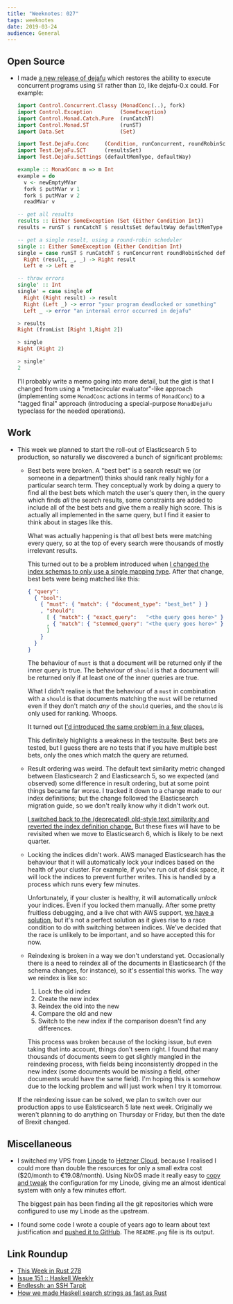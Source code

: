 ```yaml
---
title: "Weeknotes: 027"
tags: weeknotes
date: 2019-03-24
audience: General
---
```


## Open Source

- I made [a new release of dejafu][] which restores the ability to
  execute concurrent programs using `ST` rather than `IO`, like
  dejafu-0.x could.  For example:

  ```haskell
  import Control.Concurrent.Classy (MonadConc(..), fork)
  import Control.Exception         (SomeException)
  import Control.Monad.Catch.Pure  (runCatchT)
  import Control.Monad.ST          (runST)
  import Data.Set                  (Set)

  import Test.DejaFu.Conc     (Condition, runConcurrent, roundRobinSched)
  import Test.DejaFu.SCT      (resultsSet)
  import Test.DejaFu.Settings (defaultMemType, defaultWay)

  example :: MonadConc m => m Int
  example = do
    v <- newEmptyMVar
    fork $ putMVar v 1
    fork $ putMVar v 2
    readMVar v

  -- get all results
  results :: Either SomeException (Set (Either Condition Int))
  results = runST $ runCatchT $ resultsSet defaultWay defaultMemType example

  -- get a single result, using a round-robin scheduler
  single :: Either SomeException (Either Condition Int)
  single = case runST $ runCatchT $ runConcurrent roundRobinSched defaultMemType () example of
    Right (result, _, _) -> Right result
    Left e -> Left e

  -- throw errors
  single' :: Int
  single' = case single of
    Right (Right result) -> result
    Right (Left _) -> error "your program deadlocked or something"
    Left _ -> error "an internal error occurred in dejafu"

  > results
  Right (fromList [Right 1,Right 2])

  > single
  Right (Right 2)

  > single'
  2
  ```

  I'll probably write a memo going into more detail, but the gist is
  that I changed from using a "metacircular evaluator"-like approach
  (implementing some `MonadConc` actions in terms of `MonadConc`) to a
  "tagged final" approach (introducing a special-purpose `MonadDejaFu`
  typeclass for the needed operations).

[a new release of dejafu]: http://hackage.haskell.org/package/dejafu-2.1.0.0

## Work

- This week we planned to start the roll-out of Elasticsearch 5 to
  production, so naturally we discovered a bunch of significant
  problems:

  - Best bets were broken.  A "best bet" is a search result we (or
    someone in a department) thinks should rank really highly for a
    particular search term.  They conceptually work by doing a query
    to find all the best bets which match the user's query then, in
    the query which finds *all* the search results, some constraints
    are added to include all of the best bets and give them a really
    high score.  This is actually all implemented in the same query,
    but I find it easier to think about in stages like this.

    What was actually happening is that *all* best bets were matching
    every query, so at the top of every search were thousands of
    mostly irrelevant results.

    This turned out to be a problem introduced when [I changed the
    index schemas to only use a single mapping type][].  After that
    change, best bets were being matched like this:

    ```json
    { "query":
      { "bool":
        { "must": { "match": { "document_type": "best_bet" } }
        , "should":
          [ { "match": { "exact_query":   "<the query goes here>" } },
          , { "match": { "stemmed_query": "<the query goes here>" } },
          ]
        }
      }
    }
    ```

    The behaviour of `must` is that a document will be returned only
    if the inner query is true.  The behaviour of `should` is that a
    document will be returned only if at least one of the inner
    queries are true.

    What I didn't realise is that the behaviour of a `must` in
    combination with a `should` is that documents matching the `must`
    will be returned even if they don't match *any* of the `should`
    queries, and the `should` is only used for ranking.  Whoops.

    It turned out [I'd introduced the same problem in a few places.][]

    This definitely highlights a weakness in the testsuite.  Best bets
    are tested, but I guess there are no tests that if you have
    multiple best bets, only the ones which match the query are
    returned.

  - Result ordering was weird.  The default text similarity metric
    changed between Elasticsearch 2 and Elasticsearch 5, so we
    expected (and observed) some difference in result ordering, but at
    some point things became far worse.  I tracked it down to a change
    made to our index definitions; but the change followed the
    Elasticsearch migration guide, so we don't really know why it
    didn't work out.

    [I switched back to the (deprecated) old-style text similarity and
    reverted the index definition change.][] But these fixes will have
    to be revisited when we move to Elasticsearch 6, which is likely
    to be next quarter.

  - Locking the indices didn't work.  AWS managed Elasticsearch has
    the behaviour that it will automatically lock your indices based
    on the health of your cluster.  For example, if you've run out of
    disk space, it will lock the indices to prevent further writes.
    This is handled by a process which runs every few minutes.

    Unfortunately, if your cluster is healthy, it will automatically
    *unlock* your indices.  Even if you locked them manually.  After
    some pretty fruitless debugging, and a live chat with AWS support,
    [we have a solution][], but it's not a perfect solution as it
    gives rise to a race condition to do with switching between
    indices.  We've decided that the race is unlikely to be important,
    and so have accepted this for now.

  - Reindexing is broken in a way we don't understand yet.
    Occasionally there is a need to reindex all of the documents in
    Elasticsearch (if the schema changes, for instance), so it's
    essential this works.  The way we reindex is like so:

    1. Lock the old index
    2. Create the new index
    3. Reindex the old into the new
    4. Compare the old and new
    5. Switch to the new index if the comparison doesn't find any
       differences.

    This process was broken because of the locking issue, but even
    taking that into account, things don't seem right.  I found that
    many thousands of documents seem to get slightly mangled in the
    reindexing process, with fields being inconsistently dropped in
    the new index (some documents would be missing a field, other
    documents would have the same field).  I'm hoping this is somehow
    due to the locking problem and will just work when I try it
    tomorrow.

  If the reindexing issue can be solved, we plan to switch over our
  production apps to use Ealsticsearch 5 late next week.  Originally
  we weren't planning to do anything on Thursday or Friday, but then
  the date of Brexit changed.

[I changed the index schemas to only use a single mapping type]: weeknotes-023.html
[I'd introduced the same problem in a few places.]: https://github.com/alphagov/search-api/pull/15
[I switched back to the (deprecated) old-style text similarity and reverted the index definition change.]: https://github.com/alphagov/search-api/pull/23
[we have a solution]: https://github.com/alphagov/search-api/pull/24

## Miscellaneous

- I switched my VPS from [Linode][] to [Hetzner Cloud][], because I
  realised I could more than double the resources for only a small
  extra cost ($20/month to €19.08/month).  Using NixOS made it really
  easy to [copy and tweak][] the configuration for my Linode, giving
  me an almost identical system with only a few minutes effort.

  The biggest pain has been finding all the git repositories which
  were configured to use my Linode as the upstream.

- I found some code I wrote a couple of years ago to learn about text
  justification and [pushed it to GitHub][].  The `README.png` file is
  its output.

[Linode]: https://www.linode.com/
[Hetzner Cloud]: https://www.hetzner.com/cloud
[copy and tweak]: https://github.com/barrucadu/nixfiles/commit/528f0f22a7c8380d7f2597e53196e46654bd3a3b
[pushed it to GitHub]: https://github.com/barrucadu/justify

## Link Roundup

- [This Week in Rust 278](https://this-week-in-rust.org/blog/2019/03/19/this-week-in-rust-278/)
- [Issue 151 :: Haskell Weekly](https://haskellweekly.news/issues/151.html)
- [Endlessh: an SSH Tarpit](https://nullprogram.com/blog/2019/03/22/)
- [How we made Haskell search strings as fast as Rust](https://tech.channable.com/posts/2019-03-13-how-we-made-haskell-search-strings-as-fast-as-rust.html)
